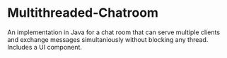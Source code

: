 # Multithreaded-Chatroom
An implementation in Java for a chat room that can serve multiple clients and exchange messages simultaniously without blocking any thread. Includes a UI component.
